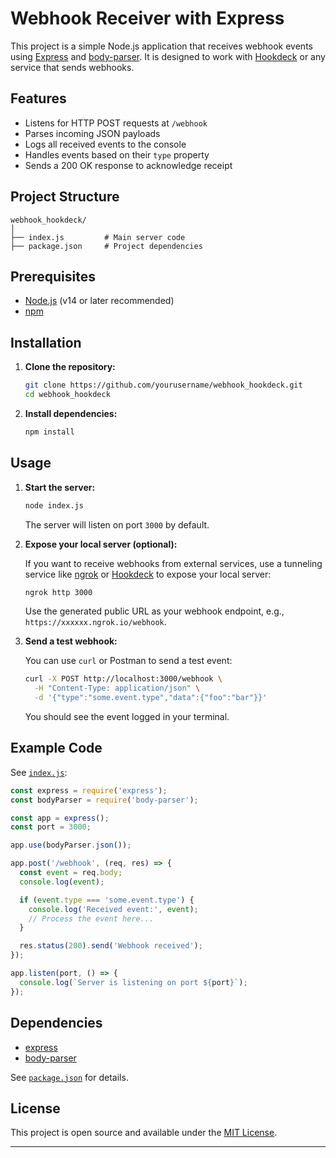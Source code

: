 # Webhook Receiver with Express 

This project is a simple Node.js application that receives webhook events using [Express](https://expressjs.com/) and [body-parser](https://www.npmjs.com/package/body-parser). It is designed to work with [Hookdeck](https://hookdeck.com/) or any service that sends webhooks.

## Features

- Listens for HTTP POST requests at `/webhook`
- Parses incoming JSON payloads
- Logs all received events to the console
- Handles events based on their `type` property
- Sends a 200 OK response to acknowledge receipt

## Project Structure

```
webhook_hookdeck/
│
├── index.js         # Main server code
├── package.json     # Project dependencies
```

## Prerequisites

- [Node.js](https://nodejs.org/) (v14 or later recommended)
- [npm](https://www.npmjs.com/)

## Installation

1. **Clone the repository:**

   ```sh
   git clone https://github.com/yourusername/webhook_hookdeck.git
   cd webhook_hookdeck
   ```

2. **Install dependencies:**

   ```sh
   npm install
   ```

## Usage

1. **Start the server:**

   ```sh
   node index.js
   ```

   The server will listen on port `3000` by default.

2. **Expose your local server (optional):**

   If you want to receive webhooks from external services, use a tunneling service like [ngrok](https://ngrok.com/) or [Hookdeck](https://hookdeck.com/) to expose your local server:

   ```sh
   ngrok http 3000
   ```

   Use the generated public URL as your webhook endpoint, e.g., `https://xxxxxx.ngrok.io/webhook`.

3. **Send a test webhook:**

   You can use `curl` or Postman to send a test event:

   ```sh
   curl -X POST http://localhost:3000/webhook \
     -H "Content-Type: application/json" \
     -d '{"type":"some.event.type","data":{"foo":"bar"}}'
   ```

   You should see the event logged in your terminal.

## Example Code

See [`index.js`](index.js):

```js
const express = require('express');
const bodyParser = require('body-parser');

const app = express();
const port = 3000;

app.use(bodyParser.json());

app.post('/webhook', (req, res) => {
  const event = req.body;
  console.log(event);

  if (event.type === 'some.event.type') {
    console.log('Received event:', event);
    // Process the event here...
  }

  res.status(200).send('Webhook received');
});

app.listen(port, () => {
  console.log(`Server is listening on port ${port}`);
});
```

## Dependencies

- [express](https://www.npmjs.com/package/express)
- [body-parser](https://www.npmjs.com/package/body-parser)

See [`package.json`](package.json) for details.

## License

This project is open source and available under the [MIT License](LICENSE).

---
